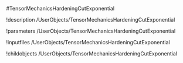 <!-- MOOSE Object Documentation Stub: Remove this when content is added. -->
#TensorMechanicsHardeningCutExponential

!description /UserObjects/TensorMechanicsHardeningCutExponential

!parameters /UserObjects/TensorMechanicsHardeningCutExponential

!inputfiles /UserObjects/TensorMechanicsHardeningCutExponential

!childobjects /UserObjects/TensorMechanicsHardeningCutExponential
